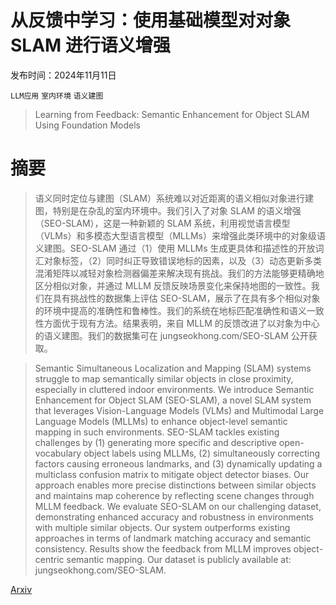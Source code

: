 # 从反馈中学习：使用基础模型对对象 SLAM 进行语义增强

发布时间：2024年11月11日

`LLM应用` `室内环境` `语义建图`

> Learning from Feedback: Semantic Enhancement for Object SLAM Using Foundation Models

# 摘要

> 语义同时定位与建图（SLAM）系统难以对近距离的语义相似对象进行建图，特别是在杂乱的室内环境中。我们引入了对象 SLAM 的语义增强（SEO-SLAM），这是一种新颖的 SLAM 系统，利用视觉语言模型（VLMs）和多模态大型语言模型（MLLMs）来增强此类环境中的对象级语义建图。SEO-SLAM 通过（1）使用 MLLMs 生成更具体和描述性的开放词汇对象标签，（2）同时纠正导致错误地标的因素，以及（3）动态更新多类混淆矩阵以减轻对象检测器偏差来解决现有挑战。我们的方法能够更精确地区分相似对象，并通过 MLLM 反馈反映场景变化来保持地图的一致性。我们在具有挑战性的数据集上评估 SEO-SLAM，展示了在具有多个相似对象的环境中提高的准确性和鲁棒性。我们的系统在地标匹配准确性和语义一致性方面优于现有方法。结果表明，来自 MLLM 的反馈改进了以对象为中心的语义建图。我们的数据集可在 jungseokhong.com/SEO-SLAM 公开获取。

> Semantic Simultaneous Localization and Mapping (SLAM) systems struggle to map semantically similar objects in close proximity, especially in cluttered indoor environments. We introduce Semantic Enhancement for Object SLAM (SEO-SLAM), a novel SLAM system that leverages Vision-Language Models (VLMs) and Multimodal Large Language Models (MLLMs) to enhance object-level semantic mapping in such environments. SEO-SLAM tackles existing challenges by (1) generating more specific and descriptive open-vocabulary object labels using MLLMs, (2) simultaneously correcting factors causing erroneous landmarks, and (3) dynamically updating a multiclass confusion matrix to mitigate object detector biases. Our approach enables more precise distinctions between similar objects and maintains map coherence by reflecting scene changes through MLLM feedback. We evaluate SEO-SLAM on our challenging dataset, demonstrating enhanced accuracy and robustness in environments with multiple similar objects. Our system outperforms existing approaches in terms of landmark matching accuracy and semantic consistency. Results show the feedback from MLLM improves object-centric semantic mapping. Our dataset is publicly available at: jungseokhong.com/SEO-SLAM.

[Arxiv](https://arxiv.org/abs/2411.06752)